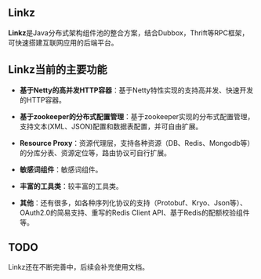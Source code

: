 ## Linkz
**Linkz**是Java分布式架构组件池的整合方案，结合Dubbox，Thrift等RPC框架，可快速搭建互联网应用的后端平台。

## Linkz当前的主要功能

* **基于Netty的高并发HTTP容器**：基于Netty特性实现的支持高并发、快速开发的HTTP容器。

* **基于zookeeper的分布式配置管理**：基于zookeeper实现的分布式配置管理，支持文本(XML、JSON)配置和数据表配置，并可自由扩展。

* **Resource Proxy**：资源代理层，支持各种资源（DB、Redis、Mongodb等）的分库分表、资源定位等，路由协议可自行扩展。

* **敏感词组件**：敏感词组件。

* **丰富的工具类**：较丰富的工具类。

* **其他**：还有很多，如各种序列化协议的支持（Protobuf、Kryo、Json等）、OAuth2.0的简易支持、重写的Redis Client API、基于Redis的配额校验组件等。

## TODO
Linkz还在不断完善中，后续会补充使用文档。